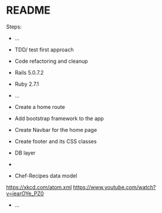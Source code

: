 # README

Steps:

* ...

* TDD/ test first approach

* Code refactoring and cleanup

* Rails 5.0.7.2

* Ruby 2.7.1

* ...

* Create a home route

* Add bootstrap framework to the app

* Create Navbar for the home page

* Create footer and its CSS classes

* DB layer

* 

* Chef-Recipes data model

https://xkcd.com/atom.xml
https://www.youtube.com/watch?v=iearOYe_PZ0

* ...
